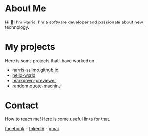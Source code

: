 # About Me

Hi 👋! I'm Harris. I'm a software developer and passionate about new technology.

# My projects

Here is some projects that I have worked on.

- [harris-salimo.github.io](https://github.com/harris-salimo/harris-salimo.github.io)
- [hello-world](https://github.com/harris-salimo/hello-world)
- [markdown-previewer](https://github.com/harris-salimo/markdown-previewer)
- [random-quote-machine](https://github.com/harris-salimo/random-quote-machine)

# Contact

How to reach me! Here is some useful links for that.

[facebook](https://www.facebook.com/harris.salimo/) - [linkedin](https://www.linkedin.com/in/harris-maila-salimo-098745210/) - [gmail](harrismailasalimo@gmail.com)
